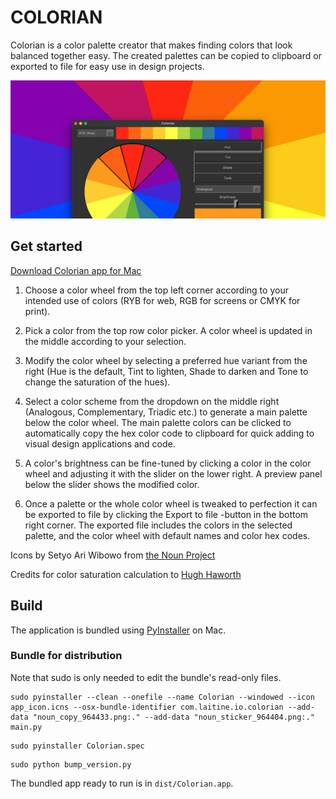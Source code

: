 COLORIAN
========

Colorian is a color palette creator that makes finding colors that look
balanced together easy. The created palettes can be copied to clipboard or
exported to file for easy use in design projects.

![Colorian palette creator](Header.png)

## Get started

[Download Colorian app for Mac](https://github.com/laitine/colorian/releases/)

1. Choose a color wheel from the top left corner according to your intended use
of colors (RYB for web, RGB for screens or CMYK for print).

2. Pick a color from the top row color picker. A color wheel is updated
in the middle according to your selection.

3. Modify the color wheel by selecting a preferred hue variant from the right
(Hue is the default, Tint to lighten, Shade to darken and Tone to change the
saturation of the hues).

4. Select a color scheme from the dropdown on the middle right (Analogous,
Complementary, Triadic etc.) to generate a main palette below the color wheel.
The main palette colors can be clicked to automatically copy the hex color code
to clipboard for quick adding to visual design applications and code.

5. A color's brightness can be fine-tuned by clicking a color in the color
wheel and adjusting it with the slider on the lower right. A preview panel
below the slider shows the modified color.

6. Once a palette or the whole color wheel is tweaked to perfection it can be
exported to file by clicking the Export to file -button in the bottom right
corner. The exported file includes the colors in the selected palette, and the
color wheel with default names and color hex codes.


Icons by Setyo Ari Wibowo from [the Noun Project](https://thenounproject.com/seochan.art/collection/communication-thick)

Credits for color saturation calculation to [Hugh Haworth](https://css-tricks.com/using-javascript-to-adjust-saturation-and-brightness-of-rgb-colors)

## Build

The application is bundled using [PyInstaller](http://www.pyinstaller.org) on Mac.

### Bundle for distribution

Note that sudo is only needed to edit the bundle's read-only files.

```commandline
sudo pyinstaller --clean --onefile --name Colorian --windowed --icon app_icon.icns --osx-bundle-identifier com.laitine.io.colorian --add-data "noun_copy_964433.png:." --add-data "noun_sticker_964404.png:." main.py
```
```commandline
sudo pyinstaller Colorian.spec
```
```commandline
sudo python bump_version.py
```

The bundled app ready to run is in `dist/Colorian.app`.
